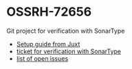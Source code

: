 # OSSRH-72656

Git project for verification with SonarType

- [Setup guide from Juxt](https://www.juxt.pro/blog/maven-central)
- [ticket for verification with SonarType](https://issues.sonatype.org/browse/OSSRH-72656)
- [list of open issues](https://issues.sonatype.org/projects/OSSRH/issues/OSSRH-72199?filter=allopenissues)
